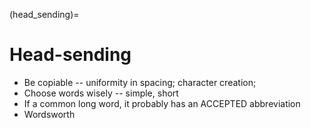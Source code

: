 (head_sending)=
# Head-sending

- Be copiable -- uniformity in spacing; character creation;
- Choose words wisely -- simple, short
- If a common long word, it probably has an ACCEPTED abbreviation
- Wordsworth